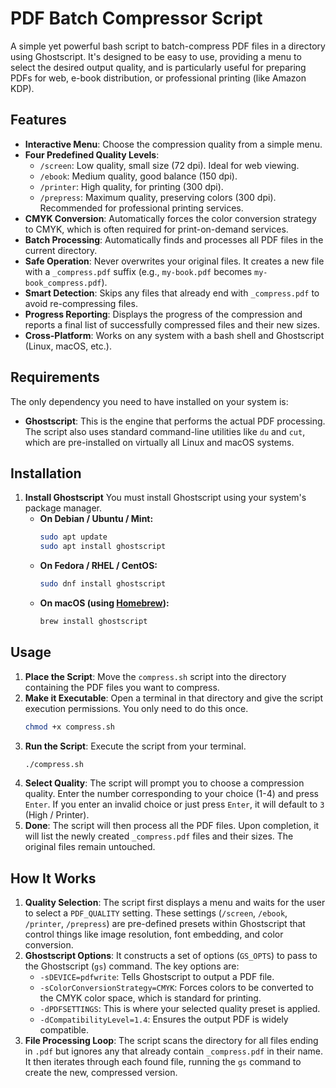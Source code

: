 # PDF Batch Compressor Script

A simple yet powerful bash script to batch-compress PDF files in a directory using Ghostscript. It's designed to be easy to use, providing a menu to select the desired output quality, and is particularly useful for preparing PDFs for web, e-book distribution, or professional printing (like Amazon KDP).

## Features
-   **Interactive Menu**: Choose the compression quality from a simple menu.
-   **Four Predefined Quality Levels**:
    -   `/screen`: Low quality, small size (72 dpi). Ideal for web viewing.
    -   `/ebook`: Medium quality, good balance (150 dpi).
    -   `/printer`: High quality, for printing (300 dpi).
    -   `/prepress`: Maximum quality, preserving colors (300 dpi). Recommended for professional printing services.
-   **CMYK Conversion**: Automatically forces the color conversion strategy to CMYK, which is often required for print-on-demand services.
-   **Batch Processing**: Automatically finds and processes all PDF files in the current directory.
-   **Safe Operation**: Never overwrites your original files. It creates a new file with a `_compress.pdf` suffix (e.g., `my-book.pdf` becomes `my-book_compress.pdf`).
-   **Smart Detection**: Skips any files that already end with `_compress.pdf` to avoid re-compressing files.
-   **Progress Reporting**: Displays the progress of the compression and reports a final list of successfully compressed files and their new sizes.
-   **Cross-Platform**: Works on any system with a bash shell and Ghostscript (Linux, macOS, etc.).

## Requirements
The only dependency you need to have installed on your system is:
-   **Ghostscript**: This is the engine that performs the actual PDF processing.
The script also uses standard command-line utilities like `du` and `cut`, which are pre-installed on virtually all Linux and macOS systems.

## Installation
1.  **Install Ghostscript**
    You must install Ghostscript using your system's package manager.
    -   **On Debian / Ubuntu / Mint:**
        ```bash
        sudo apt update
        sudo apt install ghostscript
        ```
    -   **On Fedora / RHEL / CentOS:**
        ```bash
        sudo dnf install ghostscript
        ```
    -   **On macOS (using [Homebrew](https://brew.sh/)):**
        ```bash
        brew install ghostscript
        ```
        

## Usage
1.  **Place the Script**: Move the `compress.sh` script into the directory containing the PDF files you want to compress.
2.  **Make it Executable**: Open a terminal in that directory and give the script execution permissions. You only need to do this once.
    ```bash
    chmod +x compress.sh
    ```
3.  **Run the Script**: Execute the script from your terminal.
    ```bash
    ./compress.sh
    ```
4.  **Select Quality**: The script will prompt you to choose a compression quality. Enter the number corresponding to your choice (1-4) and press `Enter`. If you enter an invalid choice or just press `Enter`, it will default to `3` (High / Printer).
5.  **Done**: The script will then process all the PDF files. Upon completion, it will list the newly created `_compress.pdf` files and their sizes. The original files remain untouched.

## How It Works
1.  **Quality Selection**: The script first displays a menu and waits for the user to select a `PDF_QUALITY` setting. These settings (`/screen`, `/ebook`, `/printer`, `/prepress`) are pre-defined presets within Ghostscript that control things like image resolution, font embedding, and color conversion.
2.  **Ghostscript Options**: It constructs a set of options (`GS_OPTS`) to pass to the Ghostscript (`gs`) command. The key options are:
    -   `-sDEVICE=pdfwrite`: Tells Ghostscript to output a PDF file.
    -   `-sColorConversionStrategy=CMYK`: Forces colors to be converted to the CMYK color space, which is standard for printing.
    -   `-dPDFSETTINGS`: This is where your selected quality preset is applied.
    -   `-dCompatibilityLevel=1.4`: Ensures the output PDF is widely compatible.
3.  **File Processing Loop**: The script scans the directory for all files ending in `.pdf` but ignores any that already contain `_compress.pdf` in their name. It then iterates through each found file, running the `gs` command to create the new, compressed version.
